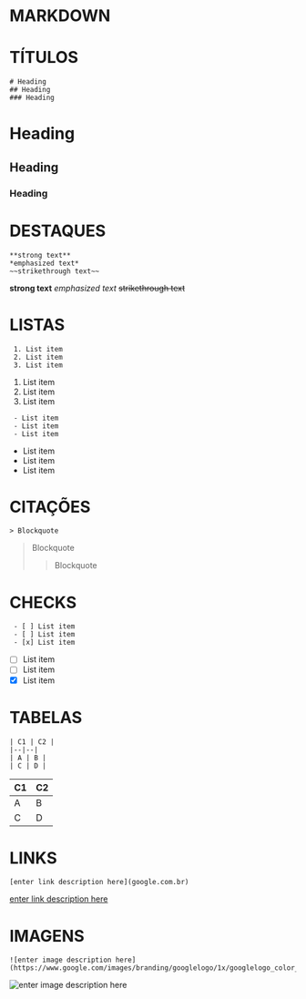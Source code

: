 ﻿# MARKDOWN

# TÍTULOS
```
# Heading
## Heading
### Heading
```

# Heading
## Heading
### Heading

# DESTAQUES
```
**strong text**
*emphasized text*
~~strikethrough text~~
```

**strong text**
*emphasized text*
~~strikethrough text~~

# LISTAS
```
 1. List item
 2. List item
 3. List item
```

 1. List item
 2. List item
 3. List item

```
 - List item
 - List item
 - List item
```

 - List item
 - List item
 - List item

# CITAÇÕES
```
> Blockquote
```
> Blockquote
> > Blockquote

# CHECKS
```
 - [ ] List item
 - [ ] List item
 - [x] List item
```

 - [ ] List item
 - [ ] List item
 - [x] List item

# TABELAS
```
| C1 | C2 |
|--|--|
| A | B |
| C | D |
```

|C1| C2  |
|--|--|
| A | B |
| C | D |

# LINKS

```
[enter link description here](google.com.br)
```

[enter link description here](google.com.br)

# IMAGENS

```
![enter image description here](https://www.google.com/images/branding/googlelogo/1x/googlelogo_color_272x92dp.png)
```
![enter image description here](https://www.google.com/images/branding/googlelogo/1x/googlelogo_color_272x92dp.png)
